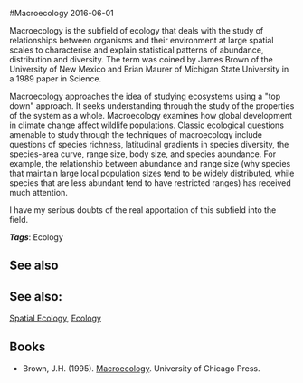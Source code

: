 
#Macroecology
2016-06-01

Macroecology is the subfield of ecology that deals with the study of relationships between organisms and their environment at large spatial scales to characterise and explain statistical patterns of abundance, distribution and diversity. The term was coined by James Brown of the University of New Mexico and Brian Maurer of Michigan State University in a 1989 paper in Science.

Macroecology approaches the idea of studying ecosystems using a "top down" approach. It seeks understanding through the study of the properties of the system as a whole.
Macroecology examines how global development in climate change affect wildlife populations. Classic ecological questions amenable to study through the techniques of macroecology include questions of species richness, latitudinal gradients in species diversity, the species-area curve, range size, body size, and species abundance. For example, the relationship between abundance and range size (why species that maintain large local population sizes tend to be widely distributed, while species that are less abundant tend to have restricted ranges) has received much attention.

I have my serious doubts of the real apportation of this subfield into the field.

***Tags***: Ecology

## See also
## See also:
[Spatial Ecology](/spatial_ecology), [Ecology](/ecology)
## Books
* Brown, J.H. (1995). [Macroecology](https://www.goodreads.com/book/show/1922944.Macroecology). University of Chicago Press.


